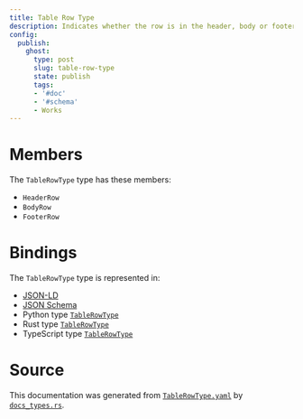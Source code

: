 ```yaml
---
title: Table Row Type
description: Indicates whether the row is in the header, body or footer of the table.
config:
  publish:
    ghost:
      type: post
      slug: table-row-type
      state: publish
      tags:
      - '#doc'
      - '#schema'
      - Works
---
```


# Members

The `TableRowType` type has these members:

- `HeaderRow`
- `BodyRow`
- `FooterRow`

# Bindings

The `TableRowType` type is represented in:

- [JSON-LD](https://stencila.org/TableRowType.jsonld)
- [JSON Schema](https://stencila.org/TableRowType.schema.json)
- Python type [`TableRowType`](https://github.com/stencila/stencila/blob/main/python/python/stencila/types/table_row_type.py)
- Rust type [`TableRowType`](https://github.com/stencila/stencila/blob/main/rust/schema/src/types/table_row_type.rs)
- TypeScript type [`TableRowType`](https://github.com/stencila/stencila/blob/main/ts/src/types/TableRowType.ts)

# Source

This documentation was generated from [`TableRowType.yaml`](https://github.com/stencila/stencila/blob/main/schema/TableRowType.yaml) by [`docs_types.rs`](https://github.com/stencila/stencila/blob/main/rust/schema-gen/src/docs_types.rs).
